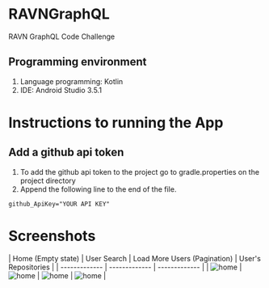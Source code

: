 # RAVNGraphQL
RAVN GraphQL Code Challenge

## Programming environment
1. Language programming: Kotlin
2. IDE: Android Studio 3.5.1

# Instructions to running the App
## Add a github api token
1. To add the github api token to the project go to gradle.properties on the project directory
2. Append the following line to the end of the file.

```
github_ApiKey="YOUR API KEY"

```
# Screenshots


| Home (Empty state)   | User Search | Load More Users (Pagination) | User's Repositories |
| ------------- | ------------- | ------------- | 
| ![home](Screenshots/start_app.png) | ![home](Screenshots/search_user.png)  | ![home](Screenshots/pagination.png) | ![home](Screenshots/repositories.png) |

